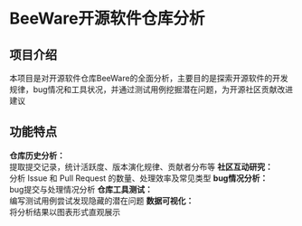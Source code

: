 # BeeWare开源软件仓库分析
## 项目介绍
本项目是对开源软件仓库BeeWare的全面分析，主要目的是探索开源软件的开发规律，bug情况和工具状况，并通过测试用例挖掘潜在问题，为开源社区贡献改进建议
## 功能特点
**仓库历史分析：**  
提取提交记录，统计活跃度、版本演化规律、贡献者分布等
**社区互动研究：**  
分析 Issue 和 Pull Request 的数量、处理效率及常见类型
**bug情况分析：**  
bug提交与处理情况分析
**仓库工具测试：**  
编写测试用例尝试发现隐藏的潜在问题
**数据可视化：**  
将分析结果以图表形式直观展示
